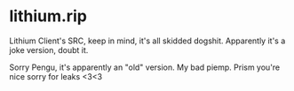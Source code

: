 # lithium.rip
Lithium Client's SRC, keep in mind, it's all skidded dogshit. Apparently it's a joke version, doubt it.

Sorry Pengu, it's apparently an "old" version. My bad piemp. Prism you're nice sorry for leaks <3<3
